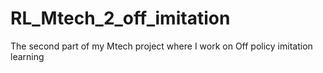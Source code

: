 # RL_Mtech_2_off_imitation
The second part of my Mtech project where I work on Off policy imitation learning
